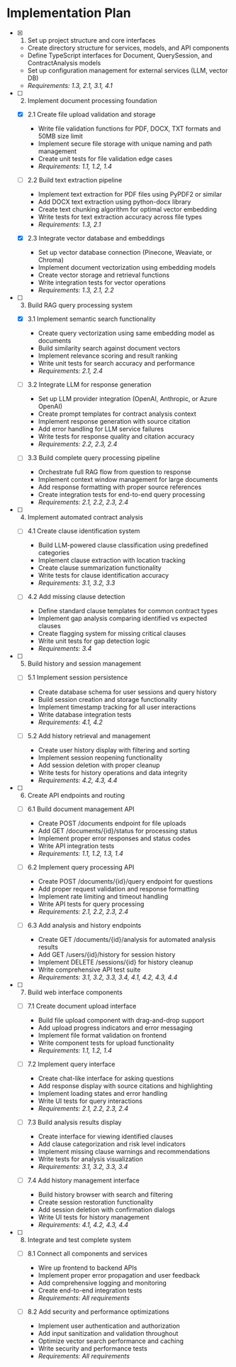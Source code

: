 # Implementation Plan

- [x] 1. Set up project structure and core interfaces



  - Create directory structure for services, models, and API components
  - Define TypeScript interfaces for Document, QuerySession, and ContractAnalysis models
  - Set up configuration management for external services (LLM, vector DB)
  - _Requirements: 1.3, 2.1, 3.1, 4.1_




- [ ] 2. Implement document processing foundation
  - [x] 2.1 Create file upload validation and storage



    - Write file validation functions for PDF, DOCX, TXT formats and 50MB size limit
    - Implement secure file storage with unique naming and path management
    - Create unit tests for file validation edge cases
    - _Requirements: 1.1, 1.2, 1.4_


  - [ ] 2.2 Build text extraction pipeline
    - Implement text extraction for PDF files using PyPDF2 or similar
    - Add DOCX text extraction using python-docx library
    - Create text chunking algorithm for optimal vector embedding
    - Write tests for text extraction accuracy across file types
    - _Requirements: 1.3, 2.1_

  - [x] 2.3 Integrate vector database and embeddings



    - Set up vector database connection (Pinecone, Weaviate, or Chroma)
    - Implement document vectorization using embedding models
    - Create vector storage and retrieval functions
    - Write integration tests for vector operations
    - _Requirements: 1.3, 2.1, 2.2_


- [ ] 3. Build RAG query processing system
  - [x] 3.1 Implement semantic search functionality





    - Create query vectorization using same embedding model as documents
    - Build similarity search against document vectors
    - Implement relevance scoring and result ranking
    - Write unit tests for search accuracy and performance
    - _Requirements: 2.1, 2.4_

  - [ ] 3.2 Integrate LLM for response generation
    - Set up LLM provider integration (OpenAI, Anthropic, or Azure OpenAI)
    - Create prompt templates for contract analysis context
    - Implement response generation with source citation
    - Add error handling for LLM service failures
    - Write tests for response quality and citation accuracy
    - _Requirements: 2.2, 2.3, 2.4_

  - [ ] 3.3 Build complete query processing pipeline
    - Orchestrate full RAG flow from question to response
    - Implement context window management for large documents
    - Add response formatting with proper source references
    - Create integration tests for end-to-end query processing
    - _Requirements: 2.1, 2.2, 2.3, 2.4_

- [ ] 4. Implement automated contract analysis
  - [ ] 4.1 Create clause identification system
    - Build LLM-powered clause classification using predefined categories
    - Implement clause extraction with location tracking
    - Create clause summarization functionality
    - Write tests for clause identification accuracy
    - _Requirements: 3.1, 3.2, 3.3_

  - [ ] 4.2 Add missing clause detection
    - Define standard clause templates for common contract types
    - Implement gap analysis comparing identified vs expected clauses
    - Create flagging system for missing critical clauses
    - Write unit tests for gap detection logic
    - _Requirements: 3.4_

- [ ] 5. Build history and session management
  - [ ] 5.1 Implement session persistence
    - Create database schema for user sessions and query history
    - Build session creation and storage functionality
    - Implement timestamp tracking for all user interactions
    - Write database integration tests
    - _Requirements: 4.1, 4.2_

  - [ ] 5.2 Add history retrieval and management
    - Create user history display with filtering and sorting
    - Implement session reopening functionality
    - Add session deletion with proper cleanup
    - Write tests for history operations and data integrity
    - _Requirements: 4.2, 4.3, 4.4_

- [ ] 6. Create API endpoints and routing
  - [ ] 6.1 Build document management API
    - Create POST /documents endpoint for file uploads
    - Add GET /documents/{id}/status for processing status
    - Implement proper error responses and status codes
    - Write API integration tests
    - _Requirements: 1.1, 1.2, 1.3, 1.4_

  - [ ] 6.2 Implement query processing API
    - Create POST /documents/{id}/query endpoint for questions
    - Add proper request validation and response formatting
    - Implement rate limiting and timeout handling
    - Write API tests for query processing
    - _Requirements: 2.1, 2.2, 2.3, 2.4_

  - [ ] 6.3 Add analysis and history endpoints
    - Create GET /documents/{id}/analysis for automated analysis results
    - Add GET /users/{id}/history for session history
    - Implement DELETE /sessions/{id} for history cleanup
    - Write comprehensive API test suite
    - _Requirements: 3.1, 3.2, 3.3, 3.4, 4.1, 4.2, 4.3, 4.4_

- [ ] 7. Build web interface components
  - [ ] 7.1 Create document upload interface
    - Build file upload component with drag-and-drop support
    - Add upload progress indicators and error messaging
    - Implement file format validation on frontend
    - Write component tests for upload functionality
    - _Requirements: 1.1, 1.2, 1.4_

  - [ ] 7.2 Implement query interface
    - Create chat-like interface for asking questions
    - Add response display with source citations and highlighting
    - Implement loading states and error handling
    - Write UI tests for query interactions
    - _Requirements: 2.1, 2.2, 2.3, 2.4_

  - [ ] 7.3 Build analysis results display
    - Create interface for viewing identified clauses
    - Add clause categorization and risk level indicators
    - Implement missing clause warnings and recommendations
    - Write tests for analysis visualization
    - _Requirements: 3.1, 3.2, 3.3, 3.4_

  - [ ] 7.4 Add history management interface
    - Build history browser with search and filtering
    - Create session restoration functionality
    - Add session deletion with confirmation dialogs
    - Write UI tests for history management
    - _Requirements: 4.1, 4.2, 4.3, 4.4_

- [ ] 8. Integrate and test complete system
  - [ ] 8.1 Connect all components and services
    - Wire up frontend to backend APIs
    - Implement proper error propagation and user feedback
    - Add comprehensive logging and monitoring
    - Create end-to-end integration tests
    - _Requirements: All requirements_

  - [ ] 8.2 Add security and performance optimizations
    - Implement user authentication and authorization
    - Add input sanitization and validation throughout
    - Optimize vector search performance and caching
    - Write security and performance tests
    - _Requirements: All requirements_